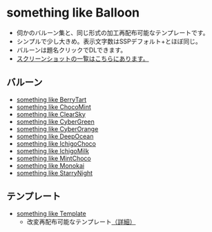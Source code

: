 # something like Balloon
* 伺かのバルーン集と、同じ形式の加工再配布可能なテンプレートです。
* シンプルで少し大きめ。表示文字数はSSPデフォルト+とほぼ同じ。
* バルーンは題名クリックでDLできます。
* [スクリーンショットの一覧はこちらにあります。](./wiki/ScreenShots)


## バルーン
* [something like BerryTart](./releases/latest/download/something_like_berry_tart.nar)
* [something like ChocoMint](h./releases/latest/download/something_like_choco_mint.nar)
* [something like ClearSky](./releases/latest/download/something_like_clear_sky.nar)
* [something like CyberGreen](./releases/latest/download/something_like_cyber_green.nar)
* [something like CyberOrange](./releases/latest/download/something_like_cyber_orange.nar)
* [something like DeepOcean](./releases/latest/download/something_like_deep_ocean.nar)
* [something like IchigoChoco](./releases/latest/download/something_like_ichigo_choco.nar)
* [something like IchigoMilk](./releases/latest/download/something_like_ichigo_milk.nar)
* [something like MintChoco](./releases/latest/download/something_like_mint_choco.nar)
* [something like Monokai](./releases/latest/download/something_like_monokai.nar)
* [something like StarryNight](./releases/latest/download/something_like_starry_night.nar)


## テンプレート
* [something like Template](./releases/latest/download/something_like_template.zip)
  * 改変再配布可能なテンプレート[（詳細）](./blob/main/something_like_template/readme.txt)

